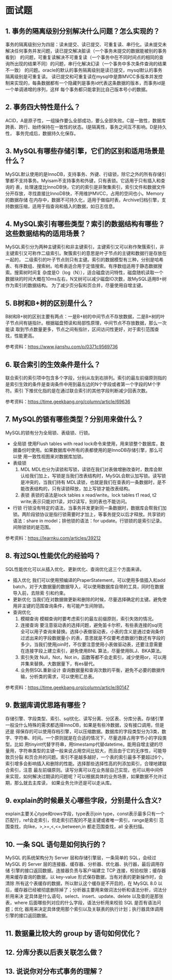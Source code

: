 # 面试题
## 1. 事务的隔离级别分别解决什么问题？怎么实现的？
事务的隔离级别分为四层：读未提交、读已提交、可重复读、串行化。读未提交未解决任何事务并发问题，读已提交解决脏读（一个事务未提交的数据能被别的事务看到）
的问题，可重复读解决不可重复读（一个事务中在不同时间点的相同的查询所出现的结果不同）的问题，串行化解决幻读（一个事务中多次条件查询的结果不一致）
的问题。oracle的默认的事务隔离级别是读已提交，mysql默认的事务隔离级别是可重复读。
读已提交和可重复读在mysql中是靠MVCC多版本并发控制来实现的，每条数据都有一个隐藏列是事务id代表这条数据的版本，而事务id是一个单调递增的序列，这样
每个事务都只能拿到比自己版本号小的数据。

## 2. 事务四大特性是什么？
ACID，A是原子性，一组操作要么全部成功，要么全部失败。C是一致性，数据库跨表、跨行、始终保持在一致性的状态。I是隔离性，事务之间互不影响。D是持久性，
事务完成后，数据持久化保存。

## 3. MySQL有哪些存储引擎，它们的区别和适用场景是什么？
MySQL默认使用的是InnoDB，支持事务、外键、行级锁，除它之外的所有存储引擎都不支持事务。Myisam不支持事务和外键，只有表锁。它适用于只有插入和查询的
表，处理速度比InnoDB快，它的的索引是非聚集索引，索引文件和数据文件分开存放，寻找直接比InnoDB快，不用维护MVCC，占用的空间也小。Memory的数据存储
在内存中，数据不可持久化，适用于做临时表，Archive归档引擎，支持数据压缩，适用于指查询和插入的数据，如日志信息。

## 4. MySQL索引有哪些类型？索引的数据结构有哪些？这些数据结构的适用场景？
MySQL索引分为两种主键索引和非主键索引，主键索引又可以称作聚簇索引，非主键索引又可称作二级索引。聚簇索引的意思是叶子节点的主键和数据行是存放在一起的，
二级索引的叶子节点则只有主键。索引的数据模型有三种，分别是哈希表、有序数组、搜索树。哈希表适合用于定值搜索。有序数组适用于静态数据搜索。搜索树时间复
杂度是O（log（N）），适合磁盘访问特性，磁盘随机读取一个数据块的时间大概在10ms左右，N叉树可以减少磁盘IO次数，故MySQL适用B+树作为索引的数据结构。
为了减少页分裂和页合并，尽量使用自增主键。

## 5. B树和B+树的区别是什么？
B树和B+树的区别主要有两点：一是B+树的中间节点不存放数据，二是B+树的叶子节点间有链指针。根据磁盘预读和局部性原理，中间节点不存放数据，那么一次能读
取到节点数量更多，节点之间有指针，区间访问性更好，对于索引范围查找，性能更高。

参考资料：https://www.jianshu.com/p/0371c9569736

## 6. 联合索引的生效条件是什么？
联合索引的索引项中包含多个字段，分别从左到右排列。索引的最左前缀原则指的是索引生效的条件是查询条件中用到最左边的N个字段或者第一个字段的M个字符。索引
下推优化指的是在通过联合索引的其他字段判断减少回表次数。

参考资料：https://time.geekbang.org/column/article/69636

## 7. MySQL的锁有哪些类型？分别用来做什么？
MySQL的锁有分为全局锁、表级锁、行锁。
- 全局锁
  使用Flush tables with read lock命令来使用，用来锁整个数据库，数据备份时使用。如果数据库中所有的表都使用的是InnoDB存储引擎，那么可以使
用一致性视图来对数据库加锁。
- 表级锁  
  1. MDL
    MDL也分为读锁和写锁，读锁在我们对表做增删改查时，数库会默认给我们加上，写锁是当我们改表结构时，MySQL会默认加写锁。读写锁是冲突的，当我们持有
  MDL读锁，也就是我们在查表的一条数据时，是不能改表结构的，只有读锁释放，加上写锁才能改表结构。
  2. 表锁
    表锁的语法是lock tables x read/write。lock tables t1 read, t2 write;表示只能对t1读，对t2读写，别的表也不能访问。
- 行锁
  行锁没有特定的语法，当事务并发更新同一条数据时，数据库会帮我们加锁。两阶段锁协议是指行锁需要时才加上，等事务提交以后才释放。共享锁的语法：share 
  in model；排他锁的语法：for update。行锁锁的是索引记录。间隙锁锁的是范围。

参考资料：https://learnku.com/articles/39212

## 8. 有过SQL性能优化的经验吗？
SQL性能优化可以从插入优化、更新优化、查询优化这三个方面来讲。
- 插入优化
  我们可以使用预编译的PraperStatement，可以使用多值插入和add batch，对于大数据量的数据导入，可以使用数据库自带的工具，同时在数据导入前，去除索
  引和约束。
- 更新优化
  当我们在对数据做更新和删除的时候，尽量选择确定的主键。避免使用非主键的范围查询条件，有可能产生间隙锁。
- 查询优化
  1. 模糊查询
    模糊查询时要考虑索引的最左前缀原则，索引失效的情况。
  2. 连接查询
    要注意驱动表的选择问题，避免笛卡尔积，有些表连接的sql完全可以用子查询来替换。选择小表做驱动表，小表的含义是通过查询条件过滤出来的字段数据量小
     的表，意思就是不仅要考虑数据行数还有字段的多少。当我们使用join时，不仅要注意使用小表做驱动表，还要注意需要在连接字段上建立索引，避免使用BNL
     算法，尽量使用BLJ、BKA算法。
  3. 索引失效
    Null，Not，Not in，函数等都不会走索引，减少使用or，可以用并集来替换。大数据量下，有es替代。
  4. 业务侧SQL重新设计
    查询数据量和查询次数的平衡，避免不必要的数据传输，分析类的需求，可以使用汇总表。

参考资料：https://time.geekbang.org/column/article/80147

## 9. 数据库调优思路有哪些？
存储引擎、字段类型、索引、sql优化、读写分离、分区表、分库分表。存储引擎一般没什么特殊的需求都选择InnoDB，如果是有些冷数据，没有接口调用，但是还是
得保存的可以使用存档引擎，可以压缩数据。数据库的字段类型分为3类，数字、字符串、时间。一个原则就是在合适的情况下，尽量选择占用字节小的字段类型。比如
用tinyint代替字符串，用timestamp代替datetime。能用自增主键的尽量用，字符串类型的主键一般来说占用空间比较大，而且由于它的无序性，可能导致页分裂
和页合并的问题。索引不是越多越好，一个表的索引最多不要超过6个，索引增多会影响插入和删除的性能。选择那些选择性高的列添加索引，合理地建联合索引，注意
最左前缀原则。读写分离可以在业务层自己实现，也可以用中间件来实现，如何解决过期读的问题呢？可以根据具体的业务场景，如果数据不允许过期，那么就去主库读，
如果业务允许还是可以走从库。

## 9. explain的时候最关心哪些字段，分别是什么含义?
explain主要关心type和rows字段，type表示join type，const表示最多只有一个匹配行，ref会走索引，但走索引匹配的不是主键或者唯一索引，range是索引
范围查找，向like，>,>=,<,<=,between,in 都走范围查找，all 全表扫描。

## 10. 一条 SQL 语句是如何执行的？
MySQL 的系统架构分为 Server 层和存储引擎层，一条简单的 SQL，会经过 MySQL 的 Server 层的连接器、缓存器、分析器、优化器、执行器，最后调用存储
引擎的接口返回数据。连接器负责与客户端建立 TCP 连接，校验权限；缓存器用来缓存查询的数据，以 key-value 形式保存数据，当有对表的更新操作时，会清除
所有这个表缓存的数据，所以默认这个缓存是不开启的，在 MySQL 8.0 以后，缓存器已经被彻底删除掉了；分析器主要用来做词法分析和语法分析，词法分析用来决
定具体是什么语句，select、insert、update、delete 以及查的是那张表，where 后面哪些列对应的什么字段，语法分析用来校验 SQL 是否有语法问题；优化
器用来决定具体使用那个索引以及关联表的执行计划；执行器具体调用引擎的接口返回数据。

## 11. 数据量比较大的 group by 语句如何优化？



## 12. 分库分表以后表关联怎么做？


## 13. 说说你对分布式事务的理解？

